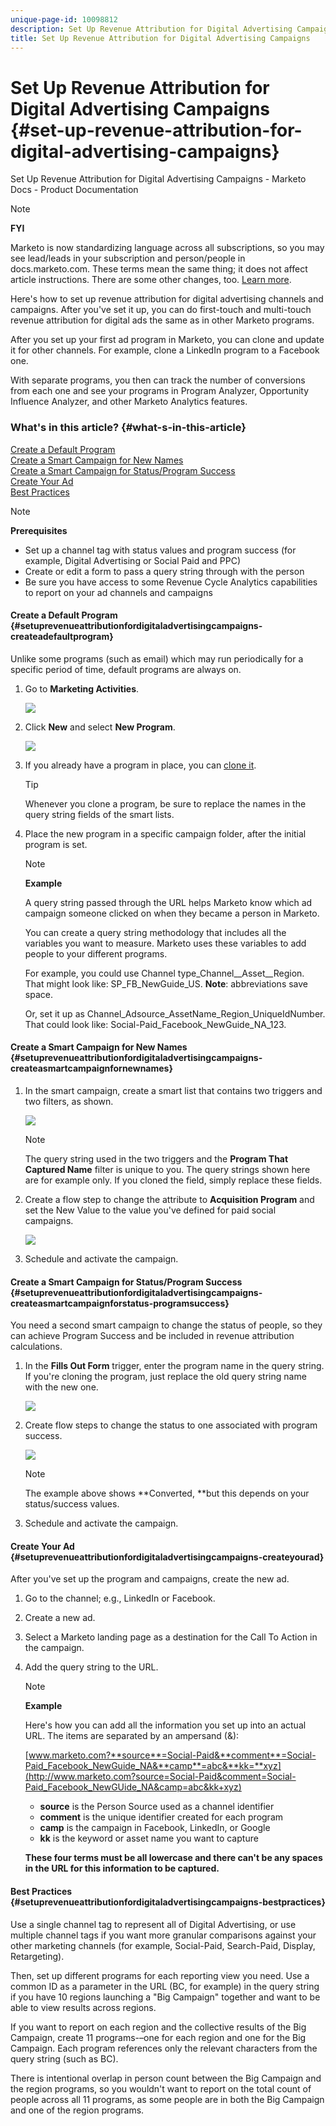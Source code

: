 ```yaml
---
unique-page-id: 10098812
description: Set Up Revenue Attribution for Digital Advertising Campaigns - Marketo Docs - Product Documentation
title: Set Up Revenue Attribution for Digital Advertising Campaigns
---
```


# Set Up Revenue Attribution for Digital Advertising Campaigns {#set-up-revenue-attribution-for-digital-advertising-campaigns}

Set Up Revenue Attribution for Digital Advertising Campaigns - Marketo Docs - Product Documentation

>[!NOTE]
>
>**FYI**
>
>Marketo is now standardizing language across all subscriptions, so you may see lead/leads in your subscription and person/people in docs.marketo.com. These terms mean the same thing; it does not affect article instructions. There are some other changes, too. [Learn more](http://docs.marketo.com/display/DOCS/Updates+to+Marketo+Terminology).

Here's how to set up revenue attribution for digital advertising channels and campaigns. After you've set it up, you can do first-touch and multi-touch revenue attribution for digital ads the same as in other Marketo programs.

After you set up your first ad program in Marketo, you can clone and update it for other channels. For example, clone a LinkedIn program to a Facebook one.

With separate programs, you then can track the number of conversions from each one and see your programs in Program Analyzer, Opportunity Influence Analyzer, and other Marketo Analytics features.

### What's in this article? {#what-s-in-this-article}

[Create a Default Program](#setuprevenueattributionfordigitaladvertisingcampaigns-createadefaultprogram)  
[Create a Smart Campaign for New Names](#setuprevenueattributionfordigitaladvertisingcampaigns-createasmartcampaignfornewnames)  
[Create a Smart Campaign for Status/Program Success](#setuprevenueattributionfordigitaladvertisingcampaigns-createasmartcampaignforstatus-programsuccess)  
[Create Your Ad](#setuprevenueattributionfordigitaladvertisingcampaigns-createyourad)  
[Best Practices](#setuprevenueattributionfordigitaladvertisingcampaigns-bestpractices)

>[!NOTE]
>
>**Prerequisites**
>
>* Set up a channel tag with status values and program success (for example, Digital Advertising or Social Paid and PPC)
>* Create or edit a form to pass a query string through with the person
>* Be sure you have access to some Revenue Cycle Analytics capabilities to report on your ad channels and campaigns
>

#### Create a Default Program {#setuprevenueattributionfordigitaladvertisingcampaigns-createadefaultprogram}

Unlike some programs (such as email) which may run periodically for a specific period of time, default programs are always on.

1. Go to **Marketing Activities**.

   ![](assets/login-marketing-activities-5.png)

1. Click **New** and select **New Program**.

   ![](assets/image2016-3-14-15-52-0.png)

1. If you already have a program in place, you can [clone it](../../../../../welcome-to-marketo-docs/product-docs/core-marketo-concepts/programs/working-with-programs/clone-a-program.md).

   >[!TIP]
   >
   >Whenever you clone a program, be sure to replace the names in the query string fields of the smart lists.

1. Place the new program in a specific campaign folder, after the initial program is set.

   >[!NOTE]
   >
   >**Example**
   >
   >
   >A query string passed through the URL helps Marketo know which ad campaign someone clicked on when they became a person in Marketo.
   >
   >
   >You can create a query string methodology that includes all the variables you want to measure. Marketo uses these variables to add people to your different programs.
   >
   >
   >For example, you could use Channel type_Channel__Asset__Region. That might look like: SP_FB_NewGuide_US. **Note**: abbreviations save space.
   >
   >
   >Or, set it up as Channel_Adsource_AssetName_Region_UniqueIdNumber. That could look like: Social-Paid_Facebook_NewGuide_NA_123.

#### Create a Smart Campaign for New Names {#setuprevenueattributionfordigitaladvertisingcampaigns-createasmartcampaignfornewnames}

1. In the smart campaign, create a smart list that contains two triggers and two filters, as shown.

   ![](assets/image2016-3-23-13-3a59-3a24.png)

   >[!NOTE]
   >
   >The query string used in the two triggers and the **Program That Captured Name** filter is unique to you. The query strings shown here are for example only. If you cloned the field, simply replace these fields.

1. Create a flow step to change the attribute to **Acquisition Program** and set the New Value to the value you've defined for paid social campaigns.

   ![](assets/image2016-3-14-14-3a58-3a6.png)

1. Schedule and activate the campaign.

#### Create a Smart Campaign for Status/Program Success {#setuprevenueattributionfordigitaladvertisingcampaigns-createasmartcampaignforstatus-programsuccess}

You need a second smart campaign to change the status of people, so they can achieve Program Success and be included in revenue attribution calculations.

1. In the **Fills Out Form** trigger, enter the program name in the query string. If you're cloning the program, just replace the old query string name with the new one.

   ![](assets/image2016-3-23-14-3a7-3a20.png)

1. Create flow steps to change the status to one associated with program success.

   ![](assets/image2016-3-14-15-3a9-3a29.png)

   >[!NOTE]
   >
   >The example above shows **Converted, **but this depends on your status/success values.

1. Schedule and activate the campaign.

#### Create Your Ad {#setuprevenueattributionfordigitaladvertisingcampaigns-createyourad}

After you've set up the program and campaigns, create the new ad.

1. Go to the channel; e.g., LinkedIn or Facebook.
1. Create a new ad.
1. Select a Marketo landing page as a destination for the Call To Action in the campaign.
1. Add the query string to the URL.

   >[!NOTE]
   >
   >**Example**
   >
   >
   >Here's how you can add all the information you set up into an actual URL. The items are separated by an ampersand (&):
   >
   >
   >[www.marketo.com?**source**=Social-Paid&**comment**=Social-Paid_Facebook_NewGuide_NA&**camp**=abc&**kk=**xyz](http://www.marketo.com?source=Social-Paid&comment=Social-Paid_Facebook_NewGUide_NA&camp=abc&kk+xyz)
   >
   >    
   >    
   >    * **source** is the Person Source used as a channel identifier
   >    * **comment** is the unique identifier created for each program
   >    * **camp** is the campaign in Facebook, LinkedIn, or Google
   >    * **kk** is the keyword or asset name you want to capture
   >    
   >    
   >**These four terms must be all lowercase and there can't be any spaces in the URL for this information to be captured.**

#### Best Practices {#setuprevenueattributionfordigitaladvertisingcampaigns-bestpractices}

Use a single channel tag to represent all of Digital Advertising, or use multiple channel tags if you want more granular comparisons against your other marketing channels (for example, Social-Paid, Search-Paid, Display, Retargeting).

Then, set up different programs for each reporting view you need. Use a common ID as a parameter in the URL (BC, for example) in the query string if you have 10 regions launching a "Big Campaign" together and want to be able to view results across regions.

If you want to report on each region and the collective results of the Big Campaign, create 11 programs-–one for each region and one for the Big Campaign. Each program references only the relevant characters from the query string (such as BC).

There is intentional overlap in person count between the Big Campaign and the region programs, so you wouldn't want to report on the total count of people across all 11 programs, as some people are in both the Big Campaign and one of the region programs.
